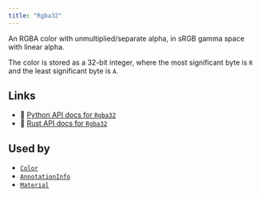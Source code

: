 ```yaml
---
title: "Rgba32"
---
```


An RGBA color with unmultiplied/separate alpha, in sRGB gamma space with linear alpha.

The color is stored as a 32-bit integer, where the most significant
byte is `R` and the least significant byte is `A`.


## Links
 * 🐍 [Python API docs for `Rgba32`](https://ref.rerun.io/docs/python/HEAD/package/rerun/datatypes/rgba32/)
 * 🦀 [Rust API docs for `Rgba32`](https://docs.rs/rerun/0.9.0-alpha.6/rerun/datatypes/struct.Rgba32.html)


## Used by

* [`Color`](../components/color.md)
* [`AnnotationInfo`](../datatypes/annotation_info.md)
* [`Material`](../datatypes/material.md)
